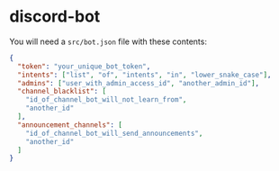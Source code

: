 # discord-bot
You will need a `src/bot.json` file with these contents:

```json
{
  "token": "your_unique_bot_token",
  "intents": ["list", "of", "intents", "in", "lower_snake_case"],
  "admins": ["user_with_admin_access_id", "another_admin_id"],
  "channel_blacklist": [
    "id_of_channel_bot_will_not_learn_from", 
    "another_id"
  ],
  "announcement_channels": [
    "id_of_channel_bot_will_send_announcements",
    "another_id"
  ]
}
```
